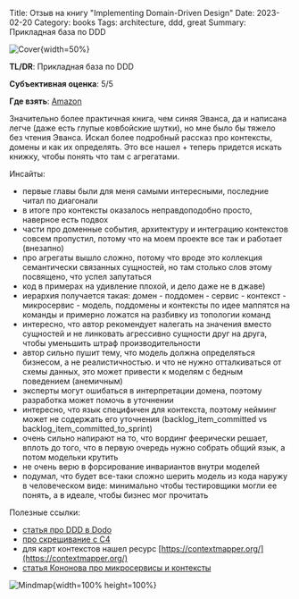 Title: Отзыв на книгу "Implementing Domain-Driven Design"
Date: 2023-02-20
Category: books
Tags: architecture, ddd, great
Summary: Прикладная база по DDD

![Cover]({static}cover.jpg){width=50%}

**TL/DR**: Прикладная база по DDD

**Субъективная оценка**: 5/5

**Где взять**: [Amazon](https://www.amazon.com/Implementing-Domain-Driven-Design-Vaughn-Vernon/dp/0321834577)

Значительно более практичная книга, чем синяя Эванса, да и написана легче (даже есть глупые ковбойские шутки), но мне было бы тяжело без чтения Эванса. Искал более подробный рассказ про контексты, домены и как их определять. Это все нашел + теперь придется искать книжку, чтобы понять что там с агрегатами.

Инсайты:

- первые главы были для меня самыми интересными, последние читал по диагонали
- в итоге про контексты оказалось неправдоподобно просто, наверное есть подвох
- части про доменные события, архитектуру и интеграцию контекстов совсем пропустил, потому что на моем проекте все так и работает (внезапно)
- про агрегаты вышло сложно, потому что вроде это коллекция семантически связанных сущностей, но там столько слов этому посвящено, что успел запутаться
- код в примерах на удивление плохой, и дело даже не в джаве)
- иерархия получается такая: домен - поддомен - сервис - контекст - микросервис - модель, поддомены и контексты по идее маппятся на команды и примерно ложатся на разбивку из топологии команд
- интересно, что автор рекомендует налегать на значения вместо сущностей и не линковать агрессивно сущности друг на друга, чтобы уменьшить штраф производительности
- автор сильно пушит тему, что модель должна определяться бизнесом, а не реалистичностью. и что не нужно отталкиваться от схемы данных, это может привести к моделям с бедным поведением (анемичным)
- эксперты могут ошибаться в интерпретации домена, поэтому разработка может помочь в уточнении
- интересно, что язык специфичен для контекста, поэтому нейминг может не содержать его уточнения (backlog_item_committed vs backlog_item_committed_to_sprint)
- очень сильно напирают на то, что вординг феерически решает, вплоть до того, что в первую очередь нужно собрать общий язык, а потом модельки крутить
- не очень верю в форсирование инвариантов внутри моделей
- подумал, что будет все-таки сложно шерить модель из кода наружу в человеческом виде: минимально чтобы тестировщики могли ее понять, а в идеале, чтобы бизнес мог прочитать

Полезные ссылки:

- [статья про DDD в Dodo](https://habr.com/ru/company/dododev/blog/523540/) 
- [про скрещивание с С4](https://medium.com/nick-tune-tech-strategy-blog/domain-driven-architecture-diagrams-139a75acb578)
- для карт контекстов нашел ресурс [https://contextmapper.org/](https://contextmapper.org/)
- [статья Кононова про микросервисы и контексты](https://medium.com/@vladikk.com/bounded-contexts-are-not-microservices-ead44b8d6e35)

![Mindmap]({static}mindmap.png){width=100% height=100%}
